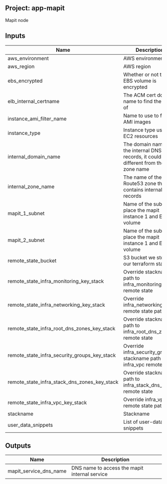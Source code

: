 ## Project: app-mapit

Mapit node

## Inputs

| Name | Description | Type | Default | Required |
|------|-------------|:----:|:-----:|:-----:|
| aws\_environment | AWS environment | string | n/a | yes |
| aws\_region | AWS region | string | `"eu-west-1"` | no |
| ebs\_encrypted | Whether or not the EBS volume is encrypted | string | n/a | yes |
| elb\_internal\_certname | The ACM cert domain name to find the ARN of | string | n/a | yes |
| instance\_ami\_filter\_name | Name to use to find AMI images | string | `""` | no |
| instance\_type | Instance type used for EC2 resources | string | `"t2.medium"` | no |
| internal\_domain\_name | The domain name of the internal DNS records, it could be different from the zone name | string | n/a | yes |
| internal\_zone\_name | The name of the Route53 zone that contains internal records | string | n/a | yes |
| mapit\_1\_subnet | Name of the subnet to place the mapit instance 1 and EBS volume | string | n/a | yes |
| mapit\_2\_subnet | Name of the subnet to place the mapit instance 1 and EBS volume | string | n/a | yes |
| remote\_state\_bucket | S3 bucket we store our terraform state in | string | n/a | yes |
| remote\_state\_infra\_monitoring\_key\_stack | Override stackname path to infra_monitoring remote state | string | `""` | no |
| remote\_state\_infra\_networking\_key\_stack | Override infra_networking remote state path | string | `""` | no |
| remote\_state\_infra\_root\_dns\_zones\_key\_stack | Override stackname path to infra_root_dns_zones remote state | string | `""` | no |
| remote\_state\_infra\_security\_groups\_key\_stack | Override infra_security_groups stackname path to infra_vpc remote state | string | `""` | no |
| remote\_state\_infra\_stack\_dns\_zones\_key\_stack | Override stackname path to infra_stack_dns_zones remote state | string | `""` | no |
| remote\_state\_infra\_vpc\_key\_stack | Override infra_vpc remote state path | string | `""` | no |
| stackname | Stackname | string | n/a | yes |
| user\_data\_snippets | List of user-data snippets | list | n/a | yes |

## Outputs

| Name | Description |
|------|-------------|
| mapit\_service\_dns\_name | DNS name to access the mapit internal service |

